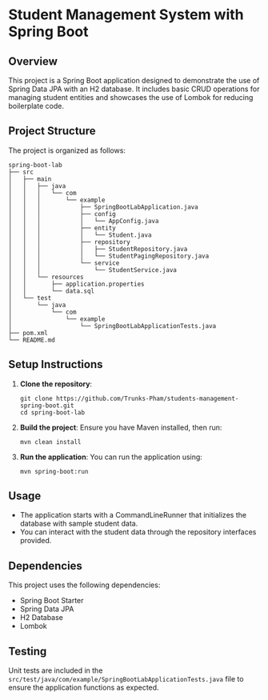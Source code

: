 # Student Management System with Spring Boot

## Overview
This project is a Spring Boot application designed to demonstrate the use of Spring Data JPA with an H2 database. It includes basic CRUD operations for managing student entities and showcases the use of Lombok for reducing boilerplate code.

## Project Structure
The project is organized as follows:

```
spring-boot-lab
├── src
│   ├── main
│   │   ├── java
│   │   │   └── com
│   │   │       └── example
│   │   │           ├── SpringBootLabApplication.java
│   │   │           ├── config
│   │   │           │   └── AppConfig.java
│   │   │           ├── entity
│   │   │           │   └── Student.java
│   │   │           ├── repository
│   │   │           │   ├── StudentRepository.java
│   │   │           │   └── StudentPagingRepository.java
│   │   │           └── service
│   │   │               └── StudentService.java
│   │   └── resources
│   │       ├── application.properties
│   │       └── data.sql
│   └── test
│       └── java
│           └── com
│               └── example
│                   └── SpringBootLabApplicationTests.java
├── pom.xml
└── README.md
```

## Setup Instructions
1. **Clone the repository**:
   ```
   git clone https://github.com/Trunks-Pham/students-management-spring-boot.git
   cd spring-boot-lab
   ```

2. **Build the project**:
   Ensure you have Maven installed, then run:
   ```
   mvn clean install
   ```

3. **Run the application**:
   You can run the application using:
   ```
   mvn spring-boot:run
   ```

## Usage
- The application starts with a CommandLineRunner that initializes the database with sample student data.
- You can interact with the student data through the repository interfaces provided.

## Dependencies
This project uses the following dependencies:
- Spring Boot Starter
- Spring Data JPA
- H2 Database
- Lombok

## Testing
Unit tests are included in the `src/test/java/com/example/SpringBootLabApplicationTests.java` file to ensure the application functions as expected.